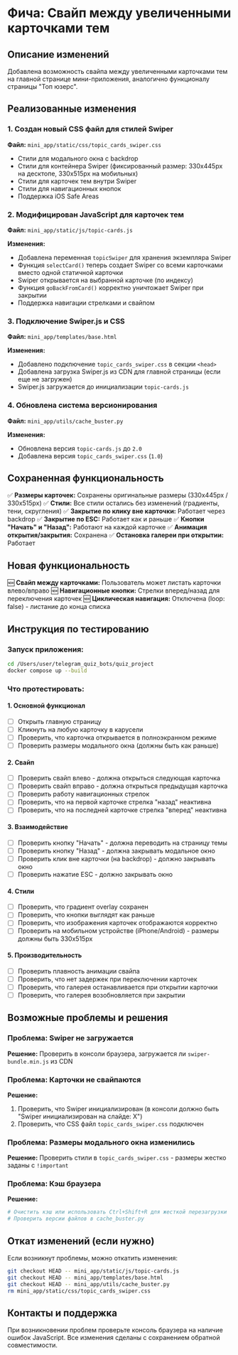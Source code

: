 # Фича: Свайп между увеличенными карточками тем

## Описание изменений

Добавлена возможность свайпа между увеличенными карточками тем на главной странице мини-приложения, аналогично функционалу страницы "Топ юзерс".

## Реализованные изменения

### 1. Создан новый CSS файл для стилей Swiper
**Файл:** `mini_app/static/css/topic_cards_swiper.css`

- Стили для модального окна с backdrop
- Стили для контейнера Swiper (фиксированный размер: 330x445px на десктопе, 330x515px на мобильных)
- Стили для карточек тем внутри Swiper
- Стили для навигационных кнопок
- Поддержка iOS Safe Areas

### 2. Модифицирован JavaScript для карточек тем
**Файл:** `mini_app/static/js/topic-cards.js`

**Изменения:**
- Добавлена переменная `topicSwiper` для хранения экземпляра Swiper
- Функция `selectCard()` теперь создает Swiper со всеми карточками вместо одной статичной карточки
- Swiper открывается на выбранной карточке (по индексу)
- Функция `goBackFromCard()` корректно уничтожает Swiper при закрытии
- Поддержка навигации стрелками и свайпом

### 3. Подключение Swiper.js и CSS
**Файл:** `mini_app/templates/base.html`

**Изменения:**
- Добавлено подключение `topic_cards_swiper.css` в секции `<head>`
- Добавлена загрузка Swiper.js из CDN для главной страницы (если еще не загружен)
- Swiper.js загружается до инициализации `topic-cards.js`

### 4. Обновлена система версионирования
**Файл:** `mini_app/utils/cache_buster.py`

**Изменения:**
- Обновлена версия `topic-cards.js` до `2.0`
- Добавлена версия `topic_cards_swiper.css` (`1.0`)

## Сохраненная функциональность

✅ **Размеры карточек:** Сохранены оригинальные размеры (330x445px / 330x515px)
✅ **Стили:** Все стили остались без изменений (градиенты, тени, скругления)
✅ **Закрытие по клику вне карточки:** Работает через backdrop
✅ **Закрытие по ESC:** Работает как и раньше
✅ **Кнопки "Начать" и "Назад":** Работают на каждой карточке
✅ **Анимация открытия/закрытия:** Сохранена
✅ **Остановка галереи при открытии:** Работает

## Новая функциональность

🆕 **Свайп между карточками:** Пользователь может листать карточки влево/вправо
🆕 **Навигационные кнопки:** Стрелки вперед/назад для переключения карточек
🆕 **Циклическая навигация:** Отключена (loop: false) - листание до конца списка

## Инструкция по тестированию

### Запуск приложения:
```bash
cd /Users/user/telegram_quiz_bots/quiz_project
docker compose up --build
```

### Что протестировать:

#### 1. Основной функционал
- [ ] Открыть главную страницу
- [ ] Кликнуть на любую карточку в карусели
- [ ] Проверить, что карточка открывается в полноэкранном режиме
- [ ] Проверить размеры модального окна (должны быть как раньше)

#### 2. Свайп
- [ ] Проверить свайп влево - должна открыться следующая карточка
- [ ] Проверить свайп вправо - должна открыться предыдущая карточка
- [ ] Проверить работу навигационных стрелок
- [ ] Проверить, что на первой карточке стрелка "назад" неактивна
- [ ] Проверить, что на последней карточке стрелка "вперед" неактивна

#### 3. Взаимодействие
- [ ] Проверить кнопку "Начать" - должна переводить на страницу темы
- [ ] Проверить кнопку "Назад" - должна закрывать модальное окно
- [ ] Проверить клик вне карточки (на backdrop) - должно закрывать окно
- [ ] Проверить нажатие ESC - должно закрывать окно

#### 4. Стили
- [ ] Проверить, что градиент overlay сохранен
- [ ] Проверить, что кнопки выглядят как раньше
- [ ] Проверить, что изображения карточек отображаются корректно
- [ ] Проверить на мобильном устройстве (iPhone/Android) - размеры должны быть 330x515px

#### 5. Производительность
- [ ] Проверить плавность анимации свайпа
- [ ] Проверить, что нет задержек при переключении карточек
- [ ] Проверить, что галерея останавливается при открытии карточки
- [ ] Проверить, что галерея возобновляется при закрытии

## Возможные проблемы и решения

### Проблема: Swiper не загружается
**Решение:** Проверить в консоли браузера, загружается ли `swiper-bundle.min.js` из CDN

### Проблема: Карточки не свайпаются
**Решение:** 
1. Проверить, что Swiper инициализирован (в консоли должно быть "Swiper инициализирован на слайде: X")
2. Проверить, что CSS файл `topic_cards_swiper.css` подключен

### Проблема: Размеры модального окна изменились
**Решение:** Проверить стили в `topic_cards_swiper.css` - размеры жестко заданы с `!important`

### Проблема: Кэш браузера
**Решение:** 
```bash
# Очистить кэш или использовать Ctrl+Shift+R для жесткой перезагрузки
# Проверить версии файлов в cache_buster.py
```

## Откат изменений (если нужно)

Если возникнут проблемы, можно откатить изменения:

```bash
git checkout HEAD -- mini_app/static/js/topic-cards.js
git checkout HEAD -- mini_app/templates/base.html
git checkout HEAD -- mini_app/utils/cache_buster.py
rm mini_app/static/css/topic_cards_swiper.css
```

## Контакты и поддержка

При возникновении проблем проверьте консоль браузера на наличие ошибок JavaScript.
Все изменения сделаны с сохранением обратной совместимости.


